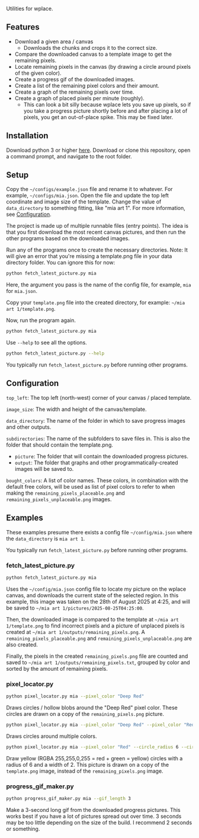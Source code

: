 Utilities for wplace.

## Features
- Download a given area / canvas
  - Downloads the chunks and crops it to the correct size.
- Compare the downloaded canvas to a template image to get the remaining 
pixels.
- Locate remaining pixels in the canvas (by drawing a circle around pixels of
the given color).
- Create a progress gif of the downloaded images.
- Create a list of the remaining pixel colors and their amount.
- Create a graph of the remaining pixels over time.
- Create a graph of placed pixels per minute (roughly).
  - This can look a bit silly because wplace lets you save up pixels, so
if you take a progress picture shortly before and after placing a lot of
pixels, you get an out-of-place spike. This may be fixed later.


## Installation
Download python 3 or higher [here]. Download or clone this repository,
open a command prompt, and navigate to the root folder.

[here]: https://wiki.python.org/moin/BeginnersGuide/Download

## Setup
Copy the `~/configs/example.json` file and rename it to whatever. For example,
`~/configs/mia.json`. Open the file and update the top left coordinate and
image size of the template. Change the value of `data_directory` to something
fitting, like "mia art 1". For more information, see
[Configuration](#Configuration).

The project is made up of multiple runnable files (entry points). The idea
is that you first download the most recent canvas pictures, and then run the
other programs based on the downloaded images.

Run any of the programs once to create the necessary directories. Note: It
will give an error that you're missing a template.png file in your data
directory folder. You can ignore this for now:

```bash
python fetch_latest_picture.py mia
```
Here, the argument you pass is the name of the config file, for example,
`mia` for `mia.json`.

Copy your `template.png` file into the created directory, for example:
`~/mia art 1/template.png`.

Now, run the program again.
```bash
python fetch_latest_picture.py mia
```

Use `--help` to see all the options.
```bash
python fetch_latest_picture.py --help
```

You typically run `fetch_latest_picture.py` before running other programs.

## Configuration
`top_left`: The top left (north-west) corner of your canvas / placed template.

`image_size`: The width and height of the canvas/template.

`data_directory`: The name of the folder in which to save progress images and
other outputs.

`subdirectories`: The name of the subfolders to save files in. This is also
the folder that should contain the template.png.
- `picture`: The folder that will contain the downloaded progress pictures.
- `output`: The folder that graphs and other programmatically-created images
will be saved to.

`bought_colors`: A list of color names. These colors, in combination with the
default free colors, will be used as list of pixel colors to refer to when
making the `remaining_pixels_placeable.png` and 
`remaining_pixels_unplaceable.png` images.


## Examples
These examples presume there exists a config file `~/config/mia.json` where the
`data_directory` is `mia art 1`.

You typically run `fetch_latest_picture.py` before running other programs.

### fetch_latest_picture.py
```bash
python fetch_latest_picture.py mia
```
Uses the `~/config/mia.json` config file to locate my picture on the wplace
canvas, and downloads the current state of the selected region. In this
example, this image was taken on the 28th of August 2025 at 4:25, and will be
saved to `~/mia art 1/pictures/2025-08-25T04:25:00`.

Then, the downloaded image is compared to the template at
`~/mia art 1/template.png` to find incorrect pixels and a picture of unplaced
pixels is created at `~/mia art 1/outputs/remaining_pixels.png`.
A `remaining_pixels_placeable.png` and `remaining_pixels_unplaceable.png` are
also created.

Finally, the pixels in the created `remaining_pixels.png` file are counted and
saved to `~/mia art 1/outputs/remaining_pixels.txt`, grouped by color and
sorted by the amount of remaining pixels.

### pixel_locator.py
```bash
python pixel_locator.py mia --pixel_color "Deep Red"
```
Draws circles / hollow blobs around the "Deep Red" pixel color.
These circles are drawn on a copy of the `remaining_pixels.png` picture.

```bash
python pixel_locator.py mia --pixel_color "Deep Red" --pixel_color "Red"
```
Draws circles around multiple colors.

```bash
python pixel_locator.py mia --pixel_color "Red" --circle_radius 6 --circle_width 2 --circle_color 255,255,0,255 --on-template
```
Draw yellow (RGBA 255,255,0,255 = red + green = yellow) circles with a radius
of 6 and a width of 2. This picture is drawn on a copy of the `template.png`
image, instead of the `remaining_pixels.png` image. 

### progress_gif_maker.py
```bash
python progress_gif_maker.py mia --gif_length 3
```
Make a 3-second long gif from the downloaded progress pictures. This works
best if you have a lot of pictures spread out over time. 3 seconds may be too
little depending on the size of the build. I recommend 2 seconds or something.
